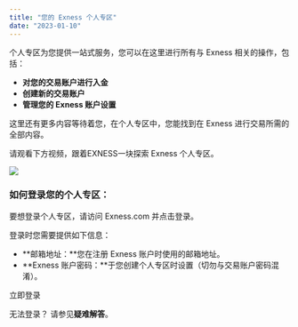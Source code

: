 ```yaml
---
title: "您的 Exness 个人专区"
date: "2023-01-10"
---
```


个人专区为您提供一站式服务，您可以在这里进行所有与 Exness 相关的操作，包括：

- **对您的交易账户进行入金**
- **创建新的交易账户**
- **管理您的 Exness 账户设置**

这里还有更多内容等待着您，在个人专区中，您能找到在 Exness 进行交易所需的全部内容。

请观看下方视频，跟着EXNESS一块探索 Exness 个人专区。

[![](https://get.exness.help/hc/article_attachments/6771336547740)](https://haokan.baidu.com/v?vid=4921224364030631403)

### 如何登录您的个人专区：

要想登录个人专区，请访问 Exness.com 并点击登录。

登录时您需要提供如下信息：

- **邮箱地址：**您在注册 Exness 账户时使用的邮箱地址。
- **Exness 账户密码：**于您创建个人专区时设置（切勿与交易账户密码混淆）。

立即登录

无法登录？ 请参见**疑难解答**。
